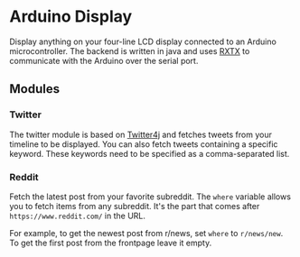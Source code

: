Arduino Display
===============

Display anything on your four-line LCD display connected to an Arduino microcontroller. The backend is written in java and uses [RXTX](http://rxtx.qbang.org/wiki/index.php/Main_Page) to communicate with the Arduino over the serial port. 

## Modules

### Twitter

The twitter module is based on [Twitter4j](http://twitter4j.org/en/index.html) and fetches tweets from your timeline to be displayed. You can also fetch tweets containing a specific keyword. These keywords need to be specified as a comma-separated list.

### Reddit

Fetch the latest post from your favorite subreddit. The `where` variable allows you to fetch items from any subreddit. It's the part that comes after `https://www.reddit.com/` in the URL. 

For example, to get the newest post from r/news, set `where` to `r/news/new`. To get the first post from the frontpage leave it empty. 

